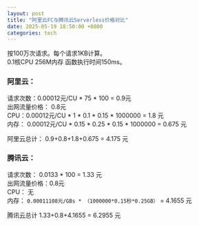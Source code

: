 ```yaml
---
layout: post
title: "阿里云FC与腾讯云Serverless价格对比"
date: 2025-05-19 18:50:00 +0800
categories: tech
---  
```


按100万次请求。每个请求1KB计算。  
0.1核CPU 256M内存 函数执行时间150ms。  

### 阿里云：  
请求次数：0.00012元/CU * 75 * 100 = 0.9元  
出网流量价格： 0.8元  
CPU：0.00012元/CU  * 1         * 0.1  * 0.15 * 1000000 = 1.8 元  
内存： 0.00012元/CU * 0.15      * 0.25 * 0.15 * 1000000 = 0.675 元  

阿里云总计： 0.9+0.8+1.8+0.675 = 4.175 元  

### 腾讯云： 
请求次数：  0.0133 * 100 = 1.33 元  
出网流量价格：0.8元  
CPU： 无  
内存： `0.00011108元/GBs * （1000000*0.15秒*0.25GB）` = 4.1655 元  

腾讯云总计 1.33+0.8+4.1655 = 6.2955 元  